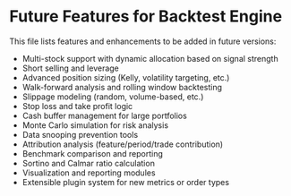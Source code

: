 # Future Features for Backtest Engine

This file lists features and enhancements to be added in future versions:

- Multi-stock support with dynamic allocation based on signal strength
- Short selling and leverage
- Advanced position sizing (Kelly, volatility targeting, etc.)
- Walk-forward analysis and rolling window backtesting
- Slippage modeling (random, volume-based, etc.)
- Stop loss and take profit logic
- Cash buffer management for large portfolios
- Monte Carlo simulation for risk analysis
- Data snooping prevention tools
- Attribution analysis (feature/period/trade contribution)
- Benchmark comparison and reporting
- Sortino and Calmar ratio calculation
- Visualization and reporting modules
- Extensible plugin system for new metrics or order types 
